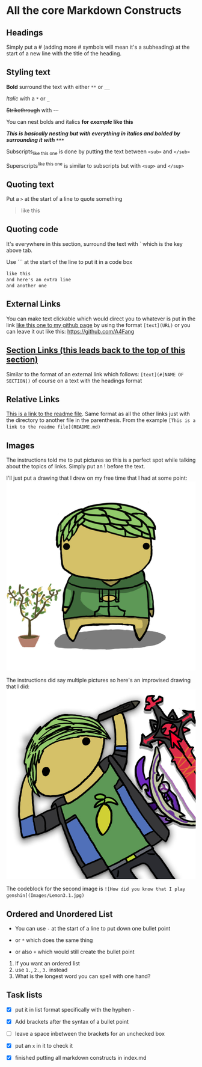 # All the core Markdown Constructs

## Headings

Simply put a # (adding more # symbols will mean it's a subheading) at the start of a new line with the title of the heading.

## Styling text

**Bold** surround the text with either `**` or `__`

*Italic* with a `*` or `_`

~~Strikethrough~~ with `~~`

You can nest bolds and italics **for *example* like this**

***This is basically nesting but with everything in italics and bolded by surrounding it with `***`***

Subscripts<sub>like this one</sub> is done by putting the text between `<sub>` and `</sub>`

Superscripts<sup>like this one</sup> is similar to subscripts but with `<sup>` and `</sup>`

## Quoting text

Put a `>` at the start of a line to quote something

> like this

## Quoting code

It's everywhere in this section, surround the text with ` which is the key above tab.

Use ``` at the start of the line to put it in a code box

```
like this
and here's an extra line
and another one
```

## External Links

You can make text clickable which would direct you to whatever is put in the link [like this one to my github page](https://github.com/A4Fang) by using the format `[text](URL)` or you can leave it out like this: https://github.com/A4Fang

## [Section Links (this leads back to the top of this section)](#headings)

Similar to the format of an external link which follows: `[text](#[NAME OF SECTION])` of course on a text with the headings format

## Relative Links

[This is a link to the readme file](README.md). Same format as all the other links just with the directory to another file in the parenthesis. From the example `[This is a link to the readme file](README.md)`

## Images

The instructions told me to put pictures so this is a perfect spot while talking about the topics of links. Simply put an ! before the text.

I'll just put a drawing that I drew on my free time that I had at some point: ![meh](Images/AndyStyleLemon.jpg)

The instructions did say multiple pictures so here's an improvised drawing that I did: ![How did you know that I play genshin](Images/Lemon3.1.jpg)

The codeblock for the second image is `![How did you know that I play genshin](Images/Lemon3.1.jpg)`

## Ordered and Unordered List

- You can use `-` at the start of a line to put down one bullet point
* or `*` which does the same thing
+ or also `+` which would still create the bullet point

1. If you want an ordered list
2. use `1.`, `2.`, `3.` instead
3. What is the longest word you can spell with one hand?

## Task lists

- [x] put it in list format specifically with the hyphen `-`
- [x] Add brackets after the syntax of a bullet point
- [ ] leave a space inbetween the brackets for an unchecked box
- [x] put an `x` in it to check it
- [x] finished putting all markdown constructs in index.md


